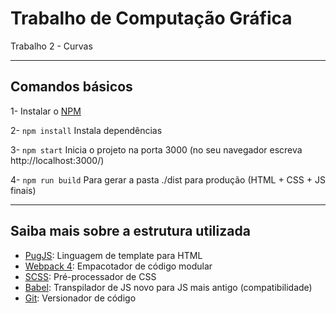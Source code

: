 # Trabalho de Computação Gráfica

Trabalho 2 - Curvas

---

## Comandos básicos

1- Instalar o [NPM](https://www.npmjs.com/get-npm)

2- `npm install` Instala dependências

3- `npm start` Inicia o projeto na porta 3000 (no seu navegador escreva http://localhost:3000/)

4- `npm run build` Para gerar a pasta ./dist para produção (HTML + CSS + JS finais)


---

## Saiba mais sobre a estrutura utilizada

- [PugJS](https://pugjs.org/api/getting-started.html): Linguagem de template para HTML
- [Webpack 4](https://webpack.js.org/): Empacotador de código modular
- [SCSS](https://sass-lang.com/): Pré-processador de CSS
- [Babel](https://babeljs.io/): Transpilador de JS novo para JS mais antigo (compatibilidade)
- [Git](https://git-scm.com/): Versionador de código